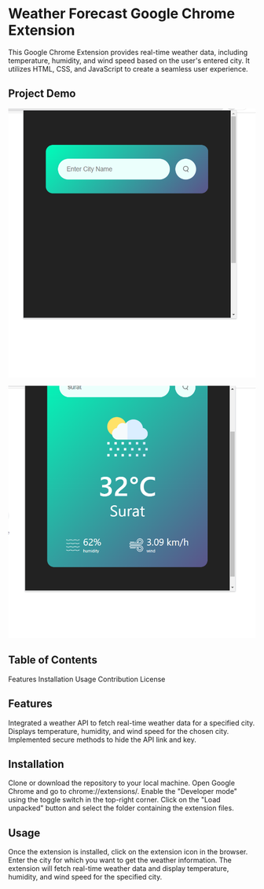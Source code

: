 # Weather Forecast Google Chrome Extension
This Google Chrome Extension provides real-time weather data, including temperature, humidity, and wind speed based on the user's entered city. It utilizes HTML, CSS, and JavaScript to create a seamless user experience.

## Project Demo

![Alt text](image.png)

![Alt text](image-1.png)

## Table of Contents
Features
Installation
Usage
Contribution
License
## Features
Integrated a weather API to fetch real-time weather data for a specified city.
Displays temperature, humidity, and wind speed for the chosen city.
Implemented secure methods to hide the API link and key.
## Installation
Clone or download the repository to your local machine.
Open Google Chrome and go to chrome://extensions/.
Enable the "Developer mode" using the toggle switch in the top-right corner.
Click on the "Load unpacked" button and select the folder containing the extension files.
## Usage
Once the extension is installed, click on the extension icon in the browser.
Enter the city for which you want to get the weather information.
The extension will fetch real-time weather data and display temperature, humidity, and wind speed for the specified city.
